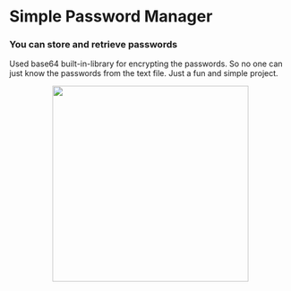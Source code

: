 # Simple Password Manager

### You can store and retrieve passwords 

Used base64 built-in-library for encrypting the passwords. So no one can just know the passwords from the text file. Just a fun and simple project.


<div align="center">
  <img src="https://i.giphy.com/media/v1.Y2lkPTc5MGI3NjExM3h4anl6bnIxMHQ5ZHF4Y2pxZ3gwaXhyYzdubHc1ZzZjZjB1bWJydSZlcD12MV9pbnRlcm5hbF9naWZfYnlfaWQmY3Q9Zw/NLuX3GCUdfltpCdFGW/giphy.gif" width="350"/>
</div>
